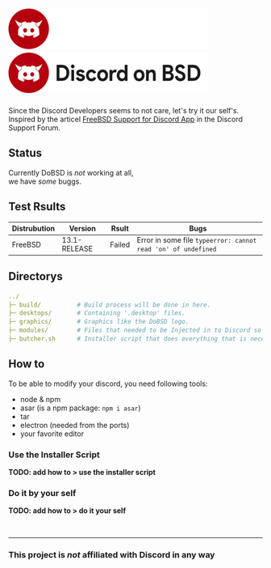 <h1>
<img alt="Discord on BSD Logo" height="80px" src="graphics/dobsd_logo-text_white.svg#gh-dark-mode-only">
<img alt="Discord on BSD Logo" height="80px" src="graphics/dobsd_logo-text_black.svg#gh-light-mode-only">
</h1>

<!-- # Discord on BSD -->
Since the Discord Developers seems to not care, let's try it our self's.<br>
Inspired by the articel [FreeBSD Support for Discord App](https://support.discord.com/hc/en-us/community/posts/360068878251-FreeBSD-Support-for-Discord-App) in the Discord Support Forum.

## Status
Currently DoBSD is *not* working at all,<br>
we have *some* buggs.

## Test Rsults
| Distrubution | Version | Rsult | Bugs |
|--------------|---------|-------|------|
| FreeBSD | 13.1-RELEASE | Failed | Error in some file `typeerror: cannot read 'on' of undefined` |

## Directorys
```yaml
../
├─ build/          # Build process will be done in here.
├─ desktops/       # Containing '.desktop' files.
├─ graphics/       # Graphics like the DoBSD logo.
├─ modules/        # Files that needed to be Injected in to Discord so it runs on BSDs.
├─ butcher.sh      # Installer script that does everything that is necessary
```

## How to
To be able to modify your discord, you need following tools:
- node & npm
- asar (is a npm package: `npm i asar`)
- tar
- electron (needed from the ports)
- your favorite editor

### Use the Installer Script
**TODO: add how to > use the installer script**
<!--After you have installed all the necessary tools,<br>
you can the execute `butcher.sh`, follow the instructions and done.<bR>
*( you may need to run `chmod +x butcher.sh` befor )*-->

### Do it by your self
**TODO: add how to > do it your self**

<br>

---
### **This project is *not* affiliated with Discord in any way**